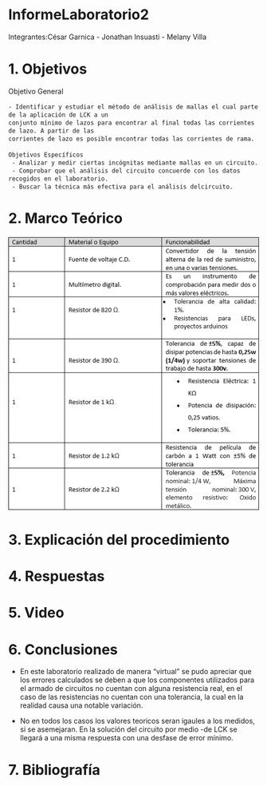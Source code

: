 # InformeLaboratorio2

Integrantes:César Garnica - Jonathan Insuasti - Melany  Villa 

# 1. Objetivos 

Objetivo General
     
    - Identificar y estudiar el método de análisis de mallas el cual parte de la aplicación de LCK a un 
    conjunto mínimo de lazos para encontrar al final todas las corrientes de lazo. A partir de las 
    corrientes de lazo es posible encontrar todas las corrientes de rama.      
    
    Objetivos Específicos
     - Analizar y medir ciertas incógnitas mediante mallas en un circuito.
     - Comprobar que el análisis del circuito concuerde con los datos recogidos en el laboratorio.
     - Buscar la técnica más efectiva para el análisis delcircuito.


# 2. Marco Teórico

![](https://github.com/mjvilla1/ImagenesLab2/blob/main/Materiales.Mallas.PNG)

# 3. Explicación  del procedimiento


#  4. Respuestas 


# 5. Video


# 6. Conclusiones

- En este laboratorio realizado de manera “virtual” se pudo apreciar que los errores calculados se deben a que los componentes utilizados
 para el armado de circuitos no cuentan con alguna resistencia real, en el caso de las resistencias no cuentan con una tolerancia, 
 la cual en la realidad causa una notable variación.
 
 - No en todos los casos los valores teoricos seran igaules a los medidos, si se asemejaran. En la solución del circuito por medio 
 -de LCK se llegará a una misma respuesta con una desfase de error mínimo.
 

# 7. Bibliografía 
